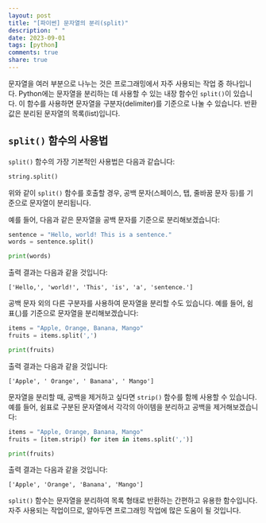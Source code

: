 ```yaml
---
layout: post
title: "[파이썬] 문자열의 분리(split)"
description: " "
date: 2023-09-01
tags: [python]
comments: true
share: true
---
```


문자열을 여러 부분으로 나누는 것은 프로그래밍에서 자주 사용되는 작업 중 하나입니다. Python에는 문자열을 분리하는 데 사용할 수 있는 내장 함수인 `split()`이 있습니다. 이 함수를 사용하면 문자열을 구분자(delimiter)를 기준으로 나눌 수 있습니다. 반환값은 분리된 문자열의 목록(list)입니다.

## `split()` 함수의 사용법

`split()` 함수의 가장 기본적인 사용법은 다음과 같습니다:

```python
string.split()
```

위와 같이 `split()` 함수를 호출할 경우, 공백 문자(스페이스, 탭, 줄바꿈 문자 등)를 기준으로 문자열이 분리됩니다.

예를 들어, 다음과 같은 문자열을 공백 문자를 기준으로 분리해보겠습니다:

```python
sentence = "Hello, world! This is a sentence."
words = sentence.split()

print(words)
```

출력 결과는 다음과 같을 것입니다:

```
['Hello,', 'world!', 'This', 'is', 'a', 'sentence.']
```

공백 문자 외의 다른 구분자를 사용하여 문자열을 분리할 수도 있습니다. 예를 들어, 쉼표(,)를 기준으로 문자열을 분리해보겠습니다:

```python
items = "Apple, Orange, Banana, Mango"
fruits = items.split(',')

print(fruits)
```

출력 결과는 다음과 같을 것입니다:

```
['Apple', ' Orange', ' Banana', ' Mango']
```

문자열을 분리할 때, 공백을 제거하고 싶다면 `strip()` 함수를 함께 사용할 수 있습니다. 예를 들어, 쉼표로 구분된 문자열에서 각각의 아이템을 분리하고 공백을 제거해보겠습니다:

```python
items = "Apple, Orange, Banana, Mango"
fruits = [item.strip() for item in items.split(',')]

print(fruits)
```

출력 결과는 다음과 같을 것입니다:

```
['Apple', 'Orange', 'Banana', 'Mango']
```

`split()` 함수는 문자열을 분리하여 목록 형태로 반환하는 간편하고 유용한 함수입니다. 자주 사용되는 작업이므로, 알아두면 프로그래밍 작업에 많은 도움이 될 것입니다.